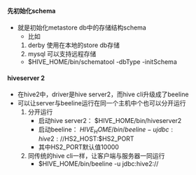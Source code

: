 #### 先初始化schema
* 就是初始化metastore db中的存储结构schema
    * 比如
    1. derby 使用在本地的store db存储
    2. mysql 可以支持远程存储
    * $HIVE_HOME/bin/schematool -dbType <db type> -initSchema
#### hiveserver 2
* 在hive2中，driver是hive server2，而hive cli升级成了beeline
* 可以让server与beeline运行在同一个主机中个也可以分开运行
    1. 分开运行
        * 启动hive server2： $HIVE_HOME/bin/hiveserver2
        * 启动beeline： $HIVE_HOME/bin/beeline -u jdbc:hive2://$HS2_HOST:$HS2_PORT
        * 其中HS2_PORT默认值10000
    2. 同传统的hive cli一样，让客户端与服务器一同运行
        * $HIVE_HOME/bin/beeline -u jdbc:hive2://
